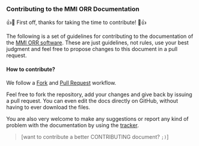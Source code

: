 ### Contributing to the MMI ORR Documentation

:+1::tada: First off, thanks for taking the time to contribute! :tada::+1:

The following is a set of guidelines for contributing to the documentation of the [MMI ORR software](https://github.com/mmisw/mmiorr).
These are just guidelines, not rules, use your best judgment and feel free to propose changes to this document in a pull request.

#### How to contribute?

We follow a [Fork](https://help.github.com/articles/fork-a-repo/) and [Pull Request](https://help.github.com/articles/using-pull-requests/) workflow.

Feel free to fork the repository, add your changes and give back by issuing a pull request. You can even edit the docs directly on GitHub, without having to ever download the files. 

You are also very welcome to make any suggestions or report any kind of problem with the documentation by using the [tracker](https://github.com/mmisw/mmiorr-docs/issues).


> \[want to contribute a better CONTRIBUTING document? `;)`\]
